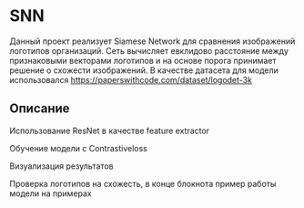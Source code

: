 # SNN

Данный проект реализует Siamese Network для сравнения изображений логотипов организаций. Сеть вычисляет евклидово расстояние между признаковыми векторами логотипов и на основе порога принимает решение о схожести изображений. В качестве датасета для модели использовался https://paperswithcode.com/dataset/logodet-3k

## Описание
Использование ResNet в качестве feature extractor

Обучение модели с Contrastiveloss

Визуализация результатов

Проверка логотипов на схожесть, в конце блокнота пример работы модели на примерах


